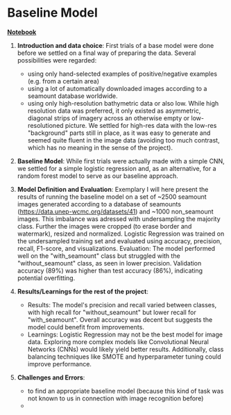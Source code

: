 # Baseline Model

**[Notebook](baseline_model.ipynb)**

1. **Introduction and data choice**: First trials of a base model were done before we settled on a final way of preparing the data. Several possibilities were regarded:
   - using only hand-selected examples of positive/negative examples (e.g. from a certain area)
   - using a lot of automatically downloaded images according to a seamount database worldwide.
   - using only high-resolution bathymetric data or also low.
While high resolution data was preferred, it only existed as asymmetric, diagonal strips of imagery across an otherwise empty or low-resolutioned picture. We settled for high-res data with the low-res "background" parts still in place, as it was easy to generate and seemed quite fluent in the image data (avoiding too much contrast, which has no meaning in the sense of the project).

2. **Baseline Model**: While first trials were actually made with a simple CNN, we settled for a simple logistic regression and, as an alternative, for a random forest model to serve as our baseline approach.

3. **Model Definition and Evaluation**: Exemplary I will here present the results of running the baseline model on a set of ~2500 seamount images generated according to a database of seamounts (https://data.unep-wcmc.org/datasets/41) and ~1000 non_seamount images. This imbalance was adressed with undersampling the majority class. Further the images were cropped (to erase border and watermark), resized and normalized. Logistic Regression was trained on the undersampled training set and evaluated using accuracy, precision, recall, F1-score, and visualizations.
Evaluation: The model performed well on the "with_seamount" class but struggled with the "without_seamount" class, as seen in lower precision. Validation accuracy (89%) was higher than test accuracy (86%), indicating potential overfitting.

5. **Results/Learnings for the rest of the project**:
   - Results: The model's precision and recall varied between classes, with high recall for "without_seamount" but lower recall for "with_seamount". Overall accuracy was decent but suggests the model could benefit from improvements.
   - Learnings: Logistic Regression may not be the best model for image data. Exploring more complex models like Convolutional Neural Networks (CNNs) would likely yield better results. Additionally, class balancing techniques like SMOTE and hyperparameter tuning could improve performance.

6. **Challenges and Errors**:
   - to find an appropriate baseline model (because this kind of task was not known to us in connection with image recognition before)
   - 
